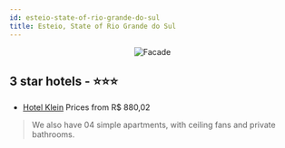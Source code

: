 ```yaml
---
id: esteio-state-of-rio-grande-do-sul
title: Esteio, State of Rio Grande do Sul
---
```


<center><img src="https://static.hotelurbano.com/reservas/prod0/6/6448/56292a7fb083c_http-hotelkleincombr-.jpg" alt="Facade" /></center>


##  3 star hotels - ⭐️⭐️⭐️

-    [Hotel Klein](https://us.hurb.com/hotels/esteio/hotel-klein-6448?cmp=18055) Prices from R$ 880,02
   > We also have 04 simple apartments, with ceiling fans and private bathrooms.
